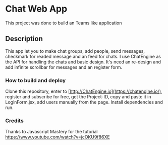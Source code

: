 # Chat Web App

This project was done to build an Teams like application 

## Description

This app let you to make chat groups, add people, send messages, checkmark for readed message and an feed for chats.
I use ChatEngine as the API for handling the chats and basic design.
It's need an re-design and add infinite scrollbar for messages and an register form.

### How to build and deploy

Clone this repository, enter to [http://ChatEngine.io](https://chatengine.io/), register and subscribe for free, get the Project-ID, copy and paste it in LoginForm.jsx, add users manually from the page.
Install dependencies and run.

### Credits

Thanks to Javascript Mastery for the tutorial https://www.youtube.com/watch?v=jcOKU9f86XE
